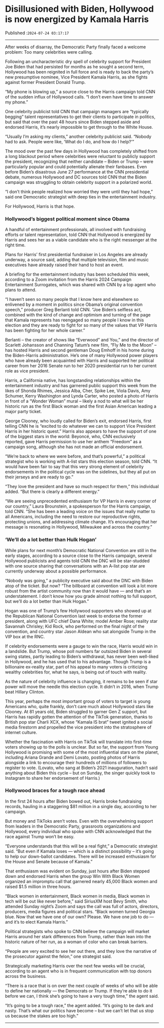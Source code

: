 # Disillusioned with Biden, Hollywood is now energized by Kamala Harris

Published :`2024-07-24 03:17:17`

---

After weeks of disarray, the Democratic Party finally faced a welcome problem: Too many celebrities were calling.

Following an uncharacteristic dry spell of celebrity support for President Joe Biden that had persisted for months as he sought a second term, Hollywood has been reignited in full force and is ready to back the party’s new presumptive nominee, Vice President Kamala Harris, as she fights against former President Donald Trump.

“My phone is blowing up,” a source close to the Harris campaign told CNN of the sudden influx of Hollywood calls. “I don’t even have time to answer my phone.”

One celebrity publicist told CNN that campaign managers are “typically begging” talent representatives to get their clients to participate in politics, but said that over the past 48 hours since Biden stepped aside and endorsed Harris, it’s nearly impossible to get through to the White House.

“Usually I’m asking my clients,” another celebrity publicist said. “Nobody had to ask. People were like, ‘What do I do, and how do I help?’”

The mood over the past few days in Hollywood has completely shifted from a long blackout period where celebrities were reluctant to publicly support the president, recognizing that neither candidate – Biden or Trump – were particularly popular and could potentially alienate their fanbases. Even before Biden’s disastrous June 27 performance at the CNN presidential debate, numerous Hollywood and DC sources told CNN that the Biden campaign was struggling to obtain celebrity support in a polarized world.

“I don’t think people realized how worried they were until they had hope,” said one Democratic strategist with deep ties in the entertainment industry.

For Hollywood, Harris is that hope.

### Hollywood’s biggest political moment since Obama

A handful of entertainment professionals, all involved with fundraising efforts or talent representation, told CNN that Hollywood is energized by Harris and sees her as a viable candidate who is the right messenger at the right time.

Plans for Harris’ first presidential fundraiser in Los Angeles are already underway, a source said, adding that multiple television, film and music executives have already raised their hand to host an event.

A briefing for the entertainment industry has been scheduled this week, according to a Zoom invitation from the Harris 2024 Campaign Entertainment Surrogates, which was shared with CNN by a top agent who plans to attend.

“I haven’t seen so many people that I know here and elsewhere so enlivened by a moment in politics since Obama’s original convention speech,” producer Greg Berlanti told CNN. “Joe Biden’s selfless act, combined with the kind of change and optimism and turning of the page that Kamala represents has reengaged so many people I know in this election and they are ready to fight for so many of the values that VP Harris has been fighting for her whole career.”

Berlanti – the creator of shows like “Everwood” and You,” and the director of Scarlett Johansson and Channing Tatum’s new film, “Fly Me to the Moon” – has hosted Harris and second gentleman Doug Emhoff in his home during the Biden-Harris administration. He’s one of many Hollywood power players who have already been acquainted with Harris and supported her political career from her 2016 Senate run to her 2020 presidential run to her current role as vice president.

Harris, a California native, has longstanding relationships within the entertainment industry and has garnered public support this week from the likes of Shonda Rhimes, Jessica Alba, Cher, Spike Lee, Viola Davis, Amy Schumer, Kerry Washington and Lynda Carter, who posted a photo of Harris in front of a “Wonder Woman” mural – likely a nod to what will be her historic run as the first Black woman and the first Asian American leading a major party ticket.

George Clooney, who loudly called for Biden’s exit, endorsed Harris, first telling CNN he is “excited to do whatever we can to support Vice President Harris in her historic quest.” Harris also appears to have the support of one of the biggest stars in the world: Beyoncé, who, CNN exclusively reported, gave Harris permission to use her anthem “Freedom” as a campaign song, although she has not made an official endorsement.

“We’re back to where we were before, and that’s powerful,” a political strategist who is working with A-list stars this election season, told CNN. “It would have been fair to say that this very strong element of celebrity endorsements in the political cycle was on the sidelines, but they all put on their jerseys and are ready to go.”

“They love the president and have so much respect for them,” this individual added. “But there is clearly a different energy.”

“We are seeing unprecedented enthusiasm for VP Harris in every corner of our country,” Laura Brounstein, a spokesperson for the Harris campaign, told CNN. “She has been a leading voice on the issues that really matter to all Americans, including the need to restore our reproductive rights, protecting unions, and addressing climate change. It’s encouraging that her message is resonating in Hollywood, Milwaukee and across the country.”

### ‘We’ll do a lot better than Hulk Hogan’

While plans for next month’s Democratic National Convention are still in the early stages, according to a source close to the Harris campaign, several Hollywood publicists and agents told CNN the DNC will be star-studded with one source sharing that conversations with an A-list pop star are currently underway about a possible performance.

“Nobody was going,” a publicity executive said about the DNC with Biden atop of the ticket. But now? “The billboard at convention will look a lot more robust from the artist community now than it would have — and that’s an understatement. I don’t know how you grade almost nothing to full support, but we’ll do a lot better than Hulk Hogan.”

Hogan was one of Trump’s few Hollywood supporters who showed up at the Republican National Convention last week to endorse the former president, along with UFC chief Dana White; model Amber Rose; reality star Savannah Chrisley; Kid Rock, who performed on the final night of the convention, and country star Jason Aldean who sat alongside Trump in the VIP box at the RNC.

If celebrity endorsements were a gauge to win the race, Harris would win in a landslide. But Trump, whose poll numbers far outsized Biden in several swing states, partly leading to Biden’s withdrawal, has never been well-liked in Hollywood, and he has used that to his advantage. Though Trump is a billionaire ex-reality star, part of his appeal to many voters is criticizing wealthy celebrities for, what he says, is being out of touch with reality.

As the nature of celebrity influence is changing, it remains to be seen if star power will move the needle this election cycle. It didn’t in 2016, when Trump beat Hillary Clinton.

This year, perhaps the most important group of voters to target is young Americans who, quite frankly, don’t care much about Hollywood stars like Clooney. At 81 years old, Biden struggled to garner Gen Z support, but Harris has rapidly gotten the attention of the TikTok generation, thanks to British pop star Charli XCX, whose “Kamala IS brat” tweet ignited a social media firestorm and propelled the vice president into the stratosphere of internet culture.

Whether the fascination with Harris on TikTok will translate into first-time voters showing up to the polls is unclear. But so far, the support from Young Hollywood is promising with some of the most influential stars on the planet, including Ariana Grande and Demi Lovato, posting photos of Harris alongside a link to encourage their hundreds of millions of followers to register to vote. (Lovato, who sang at Biden’s 2021 inauguration, hadn’t said anything about Biden this cycle – but on Sunday, the singer quickly took to Instagram to share her endorsement of Harris.)

### Hollywood braces for a tough race ahead

In the first 24 hours after Biden bowed out, Harris broke fundraising records, hauling in a staggering $81 million in a single day, according to her campaign.

But money and TikToks aren’t votes. Even with the overwhelming support from leaders in the Democratic Party, grassroots organizations and Hollywood, every individual who spoke with CNN acknowledged that the race against Trump won’t be easy.

“Everyone understands that this will be a real fight,” a Democratic strategist said. “But even if Kamala loses — which is a distinct possibility – it’s going to help our down-ballot candidates. There will be increased enthusiasm for the House and Senate because of Kamala.”

That enthusiasm was evident on Sunday, just hours after Biden stepped down and endorsed Harris when the group Win With Black Women organized an impromptu call that garnered nearly 45,000 Black women and raised $1.5 million in three hours.

“Black women in entertainment, Black women in media, Black women in tech will be out like never before,” said SiriusXM host Bevy Smith, who attended Sunday night’s Zoom and says the call was full of actors, directors, producers, media figures and political stars. “Black women turned Georgia blue. Now that we have one of our own? Please. We have one job to do — and it’s to elect Kamala Harris.”

Political strategists who spoke to CNN believe the campaign will market Harris around her stark differences from Trump, rather than lean into the historic nature of her run, as a woman of color who can break barriers.

“People are very excited to see her out there, and they love the narrative of the prosecutor against the felon,” one strategist said.

Strategically marketing Harris over the next few weeks will be crucial, according to an agent who is in frequent communication with top donors across the business.

“There is a race that is on over the next couple of weeks of who will be able to define her nationally — the Democrats or Trump. If they’re able to do it before we can, I think she’s going to have a very tough time,” the agent said.

“It’s going to be a tough race,” the agent added. “It’s going to be dark and nasty. That’s what our politics have become – but we can’t let that us stop us because the stakes are too high.”

---

